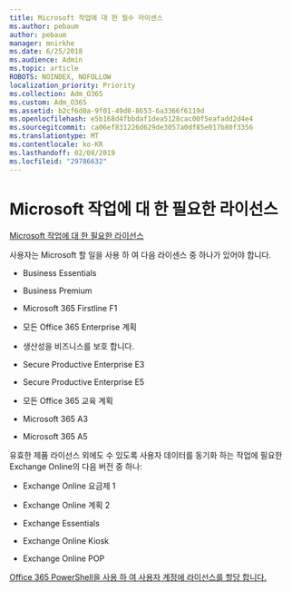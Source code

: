 ```yaml
---
title: Microsoft 작업에 대 한 필수 라이센스
ms.author: pebaum
author: pebaum
manager: mnirkhe
ms.date: 6/25/2018
ms.audience: Admin
ms.topic: article
ROBOTS: NOINDEX, NOFOLLOW
localization_priority: Priority
ms.collection: Adm_O365
ms.custom: Adm_O365
ms.assetid: b2cf6d0a-9f01-49d8-8653-6a3366f6119d
ms.openlocfilehash: e5b168d4fbbdaf1dea5128cac00f5eafadd2d4e4
ms.sourcegitcommit: ca06ef831226d629de3057a0df85e017b80f3356
ms.translationtype: MT
ms.contentlocale: ko-KR
ms.lasthandoff: 02/08/2019
ms.locfileid: "29786632"
---
```

# <a name="required-licenses-for-microsoft-todo"></a>Microsoft 작업에 대 한 필요한 라이선스

[Microsoft 작업에 대 한 필요한 라이선스](https://support.office.com/article/381e9d1b-c500-49b5-973e-890fd86528d7.aspx)
  
사용자는 Microsoft 할 일을 사용 하 여 다음 라이센스 중 하나가 있어야 합니다.
  
- Business Essentials
    
- Business Premium
    
- Microsoft 365 Firstline F1
    
- 모든 Office 365 Enterprise 계획
    
- 생산성을 비즈니스를 보호 합니다.
    
- Secure Productive Enterprise E3
    
- Secure Productive Enterprise E5
    
- 모든 Office 365 교육 계획
    
- Microsoft 365 A3
    
- Microsoft 365 A5
    
유효한 제품 라이선스 외에도 수 있도록 사용자 데이터를 동기화 하는 작업에 필요한 Exchange Online의 다음 버전 중 하나: 
  
- Exchange Online 요금제 1
    
- Exchange Online 계획 2
    
- Exchange Essentials
    
- Exchange Online Kiosk
    
- Exchange Online POP
    
[Office 365 PowerShell을 사용 하 여 사용자 계정에 라이선스를 할당 합니다.](https://docs.microsoft.com/office365/enterprise/powershell/assign-licenses-to-user-accounts-with-office-365-powershell )
  

